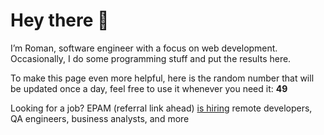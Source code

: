 # Hey there 👋

I’m Roman, software engineer with a focus on web development. Occasionally, I do
some programming stuff and put the results here.

To make this page even more helpful, here is the random number that will be
updated once a day, feel free to use it whenever you need it: **49**

Looking for a job? EPAM (referral link ahead) [is hiring](https://epa.ms/RomanGusev) remote developers,
QA engineers, business analysts, and more
